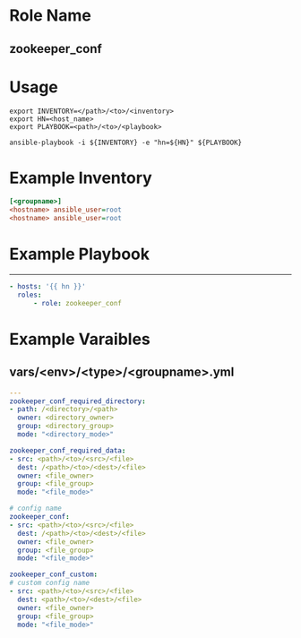 # Role Name
## zookeeper_conf

# Usage
``` shell
export INVENTORY=</path>/<to>/<inventory>
export HN=<host_name>
export PLAYBOOK=<path>/<to>/<playbook>

ansible-playbook -i ${INVENTORY} -e "hn=${HN}" ${PLAYBOOK}
```

# Example Inventory
``` ini
[<groupname>]
<hostname> ansible_user=root
<hostname> ansible_user=root
```

# Example Playbook
----------------
``` yaml
- hosts: '{{ hn }}'
  roles:
      - role: zookeeper_conf
```

# Example Varaibles
## vars/\<env\>/\<type\>/\<groupname\>.yml
``` yaml
---
zookeeper_conf_required_directory:
- path: /<directory>/<path>
  owner: <directory_owner>
  group: <directory_group>
  mode: "<directory_mode>"

zookeeper_conf_required_data:
- src: <path>/<to>/<src>/<file>
  dest: /<path>/<to>/<dest>/<file>
  owner: <file_owner>
  group: <file_group>
  mode: "<file_mode>"

# config name
zookeeper_conf:
- src: <path>/<to>/<src>/<file>
  dest: /<path>/<to>/<dest>/<file>
  owner: <file_owner>
  group: <file_group>
  mode: "<file_mode>"

zookeeper_conf_custom:
# custom config name
- src: <path>/<to>/<src>/<file>
  dest: <path>/<to>/<dest>/<file>
  owner: <file_owner>
  group: <file_group>
  mode: "<file_mode>"
```
